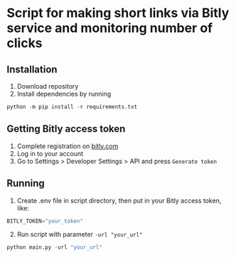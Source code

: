 # Script for making short links via Bitly service and monitoring number of clicks

## Installation
1. Download repository
2. Install dependencies by running 
```python
python -m pip install -r requirements.txt
```

## Getting Bitly access token
1. Complete registration on [bitly.com](https://bitly.com)
2. Log in to your account
3. Go to Settings > Developer Settings > API and press `Generate token`

## Running
1. Create .env file in script directory, then put in your Bitly access token, like: 
```python
BITLY_TOKEN="your_token"
```
2. Run script with parameter `-url "your_url"`
```python
python main.py -url "your_url"
```